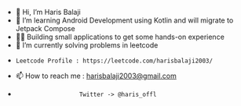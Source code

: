 - 👋 Hi, I’m Haris Balaji
- 👀 I’m learning Android Development using Kotlin and will migrate to Jetpack Compose
- 👨‍💻 Building small applications to get some hands-on experience
- 🌱 I’m currently solving problems in leetcode
-     Leetcode Profile : https://leetcode.com/harisbalaji2003/
- 📫 How to reach me :  harisbalaji2003@gmail.com  
-                       Twitter -> @haris_offl

<!---
HarisBalaji/HarisBalaji is a ✨ special ✨ repository because its `README.md` (this file) appears on your GitHub profile.
You can click the Preview link to take a look at your changes.
--->
